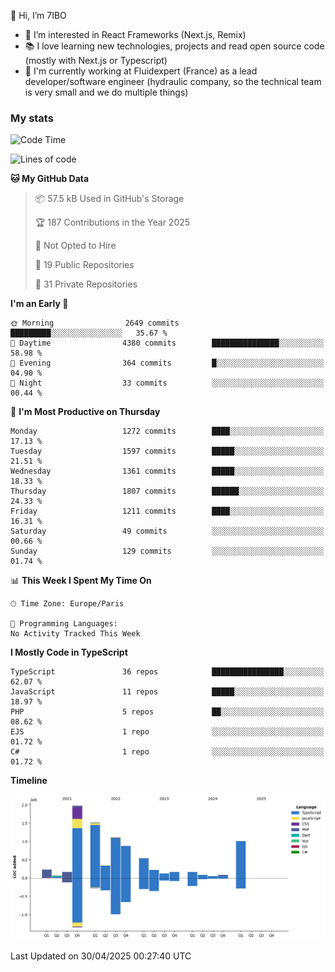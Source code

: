 👋 Hi, I’m 7IBO

- 👀 I’m interested in React Frameworks (Next.js, Remix)
- 📚 I love learning new technologies, projects and read open source code (mostly with Next.js or Typescript)
- 💼 I'm currently working at Fluidexpert (France) as a lead developer/software engineer (hydraulic company, so the technical team is very small and we do multiple things)

### My stats
<!--START_SECTION:waka-->
![Code Time](http://img.shields.io/badge/Code%20Time-1%2C075%20hrs%2058%20mins-blue)

![Lines of code](https://img.shields.io/badge/From%20Hello%20World%20I%27ve%20Written-8.7%20million%20lines%20of%20code-blue)

**🐱 My GitHub Data** 

> 📦 57.5 kB Used in GitHub's Storage 
 > 
> 🏆 187 Contributions in the Year 2025
 > 
> 🚫 Not Opted to Hire
 > 
> 📜 19 Public Repositories 
 > 
> 🔑 31 Private Repositories 
 > 
**I'm an Early 🐤** 

```text
🌞 Morning                2649 commits        █████████░░░░░░░░░░░░░░░░   35.67 % 
🌆 Daytime                4380 commits        ███████████████░░░░░░░░░░   58.98 % 
🌃 Evening                364 commits         █░░░░░░░░░░░░░░░░░░░░░░░░   04.90 % 
🌙 Night                  33 commits          ░░░░░░░░░░░░░░░░░░░░░░░░░   00.44 % 
```
📅 **I'm Most Productive on Thursday** 

```text
Monday                   1272 commits        ████░░░░░░░░░░░░░░░░░░░░░   17.13 % 
Tuesday                  1597 commits        █████░░░░░░░░░░░░░░░░░░░░   21.51 % 
Wednesday                1361 commits        █████░░░░░░░░░░░░░░░░░░░░   18.33 % 
Thursday                 1807 commits        ██████░░░░░░░░░░░░░░░░░░░   24.33 % 
Friday                   1211 commits        ████░░░░░░░░░░░░░░░░░░░░░   16.31 % 
Saturday                 49 commits          ░░░░░░░░░░░░░░░░░░░░░░░░░   00.66 % 
Sunday                   129 commits         ░░░░░░░░░░░░░░░░░░░░░░░░░   01.74 % 
```


📊 **This Week I Spent My Time On** 

```text
🕑︎ Time Zone: Europe/Paris

💬 Programming Languages: 
No Activity Tracked This Week
```

**I Mostly Code in TypeScript** 

```text
TypeScript               36 repos            ████████████████░░░░░░░░░   62.07 % 
JavaScript               11 repos            █████░░░░░░░░░░░░░░░░░░░░   18.97 % 
PHP                      5 repos             ██░░░░░░░░░░░░░░░░░░░░░░░   08.62 % 
EJS                      1 repo              ░░░░░░░░░░░░░░░░░░░░░░░░░   01.72 % 
C#                       1 repo              ░░░░░░░░░░░░░░░░░░░░░░░░░   01.72 % 
```



**Timeline**

![Lines of Code chart](https://raw.githubusercontent.com/7IBO/7IBO/main/assets/bar_graph.png)


 Last Updated on 30/04/2025 00:27:40 UTC
<!--END_SECTION:waka-->
